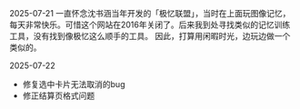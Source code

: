 2025-07-21
一直怀念沈书涵当年开发的「极忆联盟」，当时在上面玩图像记忆，每天非常快乐。可惜这个网站在2016年关闭了。后来我到处寻找类似的记忆训练工具，没有找到像极忆这么顺手的工具。
因此，打算用闲暇时光，边玩边做一个类似的。

2025-07-22
- 修复选中卡片无法取消的bug
- 修正结算页格式问题
